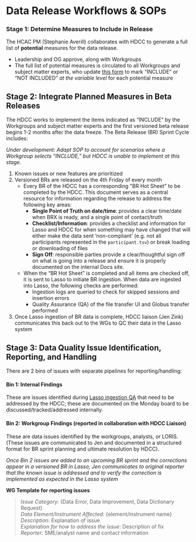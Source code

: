 # Data Release Workflows & SOPs

### Stage 1: Determine Measures to Include in Release

The HCAC PM (Stephanie Averill) collaborates with HDCC to generate a full list of **potential** measures for the data release.

 - Leadership and OG approve, along with Workgroups  
 - The full list of potential measures is circulated to all Workgroups and subject matter experts, who update [this form](https://docs.google.com/spreadsheets/d/171oj0PLLtVgp5OSReBD5J6Ir4U56QQrWEwu92ZwttrM/edit?usp=sharing) to mark “INCLUDE” or “NOT INCLUDED” *at the variable level* for each potential measure

## Stage 2: Integrate Planned Measures in Beta Releases

The HDCC works to implement the items indicated as “INCLUDE” by the Workgroups and subject matter experts and the first versioned beta release begins 1-2 months after the data freeze. The Beta Release (BR) Sprint Cycle includes: 

*Under development: Adapt SOP to account for scenarios where a Workgroup selects “INCLUDE,” but HDCC is unable to implement at this stage.*

1. Known issues or new features are prioritized
2. Versioned BRs are released on the 4th Friday of every month
    - Every BR of the HDCC has  a corresponding "BR Hot Sheet" to be completed by the HDCC. This document serves as a central resource for information regarding the release to address the following key areas:
        - **Single Point of Truth on date/time**: provides a clear time/date when BRX is ready, and a single point of contact/truth 
        - **Checklist/Information**: provides a checklist and information for Lasso and HDCC for when something may have changed that will either make the data sent ‘non-compliant’ (e.g. not all participants represented in the `participant.tsv`) or break loading or downloading of files
        - **Sign Off**: responsible parties provide a clear/thoughtful sign off on what is going into a release and ensure it is properly documented on the internal Docs site.   
    - When the “BR Hot Sheet” is completed and all items are checked off, it is sent to Lasso to initiate BR ingestion. When data are ingested into Lasso, the following checks are performed:
        - Ingestion logs are queried to check for skipped sessions and insertion errors  
        - Quality Assurance (QA) of the file transfer UI and Globus transfer performed  
3. Once Lasso ingestion of BR data is complete, HDCC liaison (Jen Zink) communicates this back out to the WGs to QC their data in the Lasso system  

## Stage 3: Data Quality Issue Identification, Reporting, and Handling  

There are 2 bins of issues with separate pipelines for reporting/handling:

#### Bin 1: Internal Findings

These are issues identified during [Lasso ingestion QA](qc.md#pre-release-pheno) that need to be addressed by the HDCC; these are documented on the Monday board to be discussed/tracked/addressed internally. 

#### Bin 2: Workgroup Findings (reported in collaboration with HDCC Liaison)

These are data issues identified by the workgroups, analysts, or LORIS. (These issues are communicated to Jen and documented in a structured format for BR sprint planning and ultimate  resolution by HDCC).

*Once Bin 2 issues are added to an upcoming BR sprint and the corrections appear in a versioned BR in Lasso, Jen communicates to original reporter that the known issue is addressed and to verify the correction is implemented as expected in the Lasso system*

**WG Template for reporting issues**

> *Issue Category:* {Data Error, Data Improvement, Data Dictionary Request)       
*Data Element/Instrument Affected:* {element/instrument name}          
*Description:* Explanation of issue         
*Explanation for how to address the issue*: Description of fix	      
*Reporter*: SME/analyst name and contact information 	
